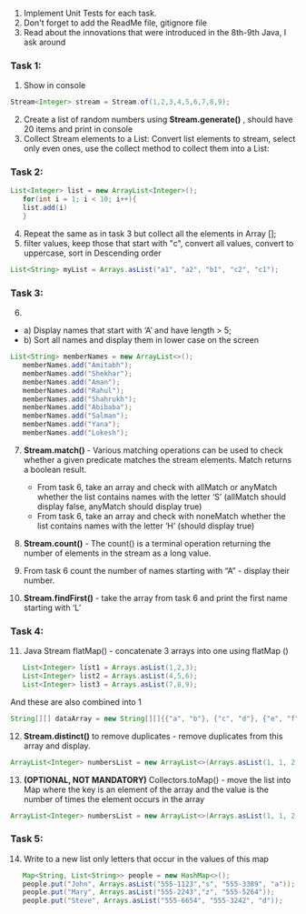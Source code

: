1. Implement Unit Tests for each task.
2. Don't forget to add the ReadMe file, gitignore file
3. Read about the innovations that were introduced in the 8th-9th Java, I ask around

   
### Task 1:
   1. Show in console
   ```java
   Stream<Integer> stream = Stream.of(1,2,3,4,5,6,7,8,9);
   ```
   2. Create a list of random numbers using
   **Stream.generate()** , should have 20 items and print in console
   3. Collect Stream elements to a List:  Convert list elements to stream, select only even ones, use the collect method to collect them into a List:
### Task 2:
```java   
List<Integer> list = new ArrayList<Integer>();
   for(int i = 1; i < 10; i++){
   list.add(i)
   }
```
4. Repeat the same as in task 3 but collect all the elements in Array [];
5. filter values, keep those that start with "c", convert all values, convert to uppercase, sort in Descending order
```java   
List<String> myList = Arrays.asList("a1", "a2", "b1", "c2", "c1");
```
### Task 3:
6. 
- a) Display names that start with ‘A’ and have length > 5;
- b) Sort all names and display them in lower case on the screen
```java   
List<String> memberNames = new ArrayList<>();
   memberNames.add("Amitabh");
   memberNames.add("Shekhar");
   memberNames.add("Aman");
   memberNames.add("Rahul");
   memberNames.add("Shahrukh");
   memberNames.add("Abibaba");
   memberNames.add("Salman");
   memberNames.add("Yana");
   memberNames.add("Lokesh");
```
7. **Stream.match()** - Various matching operations can be used to check whether a given predicate matches the stream elements. Match returns a boolean result.
   - From task 6, take an array and check with allMatch or anyMatch whether the list contains names with the letter ‘S’ (allMatch should display false, anyMatch should display true)
   - From task 6, take an array and check with noneMatch whether the list contains names with the letter ‘H’ (should display true)
8. **Stream.count()** - The count() is a terminal operation returning the number of elements in the stream as a long value.

9. From task 6 count the number of names starting with “A” - display their number.

10. **Stream.findFirst()** - take the array from task 6 and print the first name starting with ‘L’  
   
### Task 4:
   11. Java Stream flatMap() - concatenate 3 arrays into one using flatMap ()
```java   
   List<Integer> list1 = Arrays.asList(1,2,3);
   List<Integer> list2 = Arrays.asList(4,5,6);
   List<Integer> list3 = Arrays.asList(7,8,9);
```
   And these are also combined into 1 
```java   
String[][] dataArray = new String[][]{{"a", "b"}, {"c", "d"}, {"e", "f"}, {"g", "h"}};
```
   12. **Stream.distinct()** to remove duplicates - remove duplicates from this array and display.
```java   
ArrayList<Integer> numbersList = new ArrayList<>(Arrays.asList(1, 1, 2, 3, 3, 3, 4, 5, 6, 6, 6, 7));
```
   13. **(OPTIONAL, NOT MANDATORY)** Collectors.toMap() - move the list into Map where the key is an element of the array and the value is the number of times the element occurs in the array
```java   
ArrayList<Integer> numbersList = new ArrayList<>(Arrays.asList(1, 1, 2, 3, 3, 3, 4, 5, 6, 6, 6, 7));
```
   
###  Task 5:
   14. Write to a new list only letters that occur in the values of this map
```java   
   Map<String, List<String>> people = new HashMap<>();
   people.put("John", Arrays.asList("555-1123","s", "555-3389", "a"));
   people.put("Mary", Arrays.asList("555-2243","z", "555-5264"));
   people.put("Steve", Arrays.asList("555-6654", "555-3242", "d"));
```